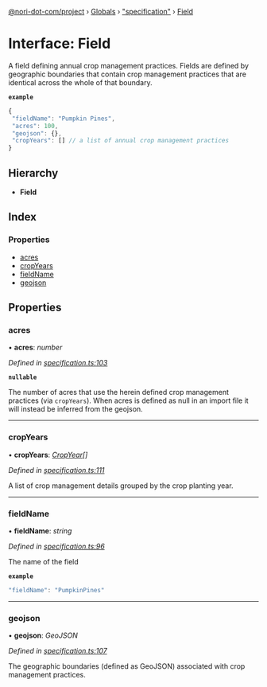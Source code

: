 [@nori-dot-com/project](../README.md) › [Globals](../globals.md) › ["specification"](../modules/_specification_.md) › [Field](_specification_.field.md)

# Interface: Field

A field defining annual crop management practices. Fields are defined by geographic boundaries that contain crop management practices that are identical across the whole of that boundary.

**`example`** 
```js
{
 "fieldName": "Pumpkin Pines",
 "acres": 100,
 "geojson": {},
 "cropYears": [] // a list of annual crop management practices
}
```

## Hierarchy

* **Field**

## Index

### Properties

* [acres](_specification_.field.md#acres)
* [cropYears](_specification_.field.md#cropyears)
* [fieldName](_specification_.field.md#fieldname)
* [geojson](_specification_.field.md#geojson)

## Properties

###  acres

• **acres**: *number*

*Defined in [specification.ts:103](https://github.com/nori-dot-eco/nori-dot-com/blob/a4f827b/packages/project/src/specification.ts#L103)*

**`nullable`** 

The number of acres that use the herein defined crop management practices (via `cropYears`).
When acres is defined as null in an import file it will instead be inferred from the geojson.

___

###  cropYears

• **cropYears**: *[CropYear](_specification_.cropyear.md)[]*

*Defined in [specification.ts:111](https://github.com/nori-dot-eco/nori-dot-com/blob/a4f827b/packages/project/src/specification.ts#L111)*

A list of crop management details grouped by the crop planting year.

___

###  fieldName

• **fieldName**: *string*

*Defined in [specification.ts:96](https://github.com/nori-dot-eco/nori-dot-com/blob/a4f827b/packages/project/src/specification.ts#L96)*

The name of the field

**`example`** 
```js
"fieldName": "PumpkinPines"
```

___

###  geojson

• **geojson**: *GeoJSON*

*Defined in [specification.ts:107](https://github.com/nori-dot-eco/nori-dot-com/blob/a4f827b/packages/project/src/specification.ts#L107)*

The geographic boundaries (defined as GeoJSON) associated with crop management practices.
